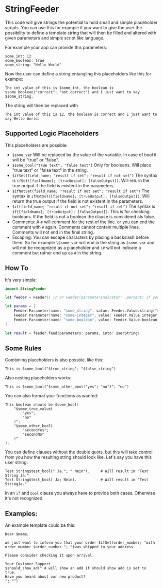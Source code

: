 # StringFeeder

This code will give strings the potential to hold small and simple placeholder scripts. 
You can use this for example if you want to give the user the possibility to define a template string that will then be filled and altered with given parameters and simple script like language.

For example your app can provide this parameters:

```
some_int: 12
some_boolean: true
some_string: "Hello World"
```

Now the user can define a string entangling this placeholders like this for example:
```
The int value of this is $some_int, the boolean is $some_boolean("correct"; "not correct") and I just want to say $some_string.
```

The string will then be replaced with 
```
The int value of this is 12, the boolean is correct and I just want to say Hello World.
```


## Supported Logic Placeholders

This placeholders are possible:

- `$some_var`
  Will be replaced by the value of the variable. In case of bool it will be "true" or "false".
- `$some_bool("true text"; "false text")` 
  Only for booleans. Will place "true text" or "false text" in the string.
- `$ifSet(field_name; "result if set"; "result if not set")`
  The syntax is `ifSet([fieldname]; [trueOutput]; [falseOutput])`. Will return the true output if the field is existent in the parameters.
- `$ifNotSet(field_name; "result if not set"; "result if set")`
  The syntax is `ifNotSet([fieldname]; [trueOutput]; [falseOutput])`. Will return the true output if the field is not existent in the parameters.
- `$if(field_name; "result if not set"; "result if set")`
  The syntax is `if([fieldname]; [trueOutput]; [falseOutput])`. This is for checking booleans. If the field is not a boolean the clause is considered als false. 
- Comments: A `#` will comment for the rest of the line. or you can end the comment with `#` again. Comments cannot contain multiple lines. Comments will not end in the final string.
- Escaping: You can escape characters by placing a backslash before them. So for example `\$some_var` will end in the string as `$some_var` and will not be recognized as a placeholder and `\#` will not indicate a comment but rather end up as `#` in the string.

## How To

It's very simple:

```swift 
import StringFeeder

let feeder = Feeder() // or Feeder(parameterIndicator: .percent) if you don't want to use "$" as the indicator.

let params = [
    Feeder.Parameter(name: "some_string", value: Feeder.Value.string("some string")),
    Feeder.Parameter(name: "some-integer", value: Feeder.Value.integer(5)),
    Feeder.Parameter(name: "some_boolean", value: Feeder.Value.boolean(true))
]

let result = feeder.feed(parameters: params, into: userString)

```

## Some Rules

Combining placeholders is also possble, like this:
```
This is $some_bool("$true_string"; "$false_string")
```

Also nesting placeholders works:
```
This is $some_bool("$some_other_bool("yes"; "no")": "no")
```

You can also format your functions as wanted:
```
This boolean should be $some_bool(
    "$some_true_value(
        "yes";
        "no"
    )";
    "$some_other_bool(
        "secondYes"; 
        "secondNo"
    )"
).
```

You can define clauses without the double quots, but this will take control from you how the resulting string should look like. Let's say you have this user string:
```
Test String$test_bool(" Ja."; " Nein").     # Will result in "Test String Ja."
Test String$test_bool( Ja; Nein).           # Will result in "Test StringJa."
```

In an `if` and `bool` clause you always have to provide both cases. Otherwise it's not recognized.

## Examples:

An example template could be this:

```
Dear $name,

we just want to inform you that your order $ifSet(order_number; "with order number $order_number "; ")was shipped to your address.

Please consider checking it upon arrival.

Your Customer Support
$should_show_ad(" # will show an add if should show add is set to true.
Have you heard about our new product?
"; "")
```
